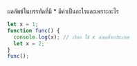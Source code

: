 ผลลัพธ์ในบรรทัดที่มี * มีค่าเป็นอะไรและเพราะอะไร

```js
let x = 1;
function func() {
  console.log(x); // เรียก ใช้ x ก่อนที่จะประกาศ
  let x = 2;
}
func();
```